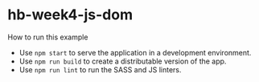 # hb-week4-js-dom
How to run this example

- Use `npm start` to serve the application in a development environment.
- Use `npm run build` to create a distributable version of the app.
- Use `npm run lint` to run the SASS and JS linters.

